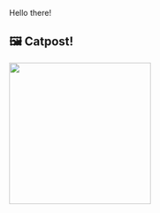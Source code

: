 Hello there!



## 🖼️ Catpost!

<sub>
    <img src="https://cdn2.thecatapi.com/images/1u0.jpg" height="256">
</sub>

